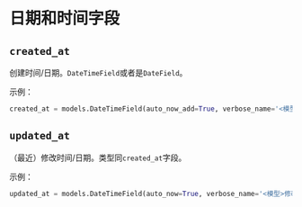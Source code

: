# 日期和时间字段

## `created_at`

创建时间/日期。`DateTimeField`或者是`DateField`。

示例：

```python
created_at = models.DateTimeField(auto_now_add=True, verbose_name='<模型>创建时间')
```

## `updated_at`

（最近）修改时间/日期。类型同`created_at`字段。

示例：

```python
updated_at = models.DateTimeField(auto_now=True, verbose_name='<模型>修改时间')
```
